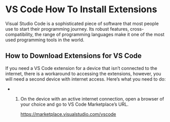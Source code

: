 # VS Code How To Install Extensions

Visual Studio Code is a sophisticated piece of software that most people use to start their programming journey. Its robust features, cross-compatibility, the range of programming languages make it one of the most used programming tools in the world.

## How to Download Extensions for VS Code

If you need a VS Code extension for a device that isn’t connected to the internet, there is a workaround to accessing the extensions, however, you will need a second device with internet access. Here’s what you need to do:

- 1. On the device with an active internet connection, open a browser of your choice and go to VS Code Marketplace’s URL.

        https://marketplace.visualstudio.com/vscode

